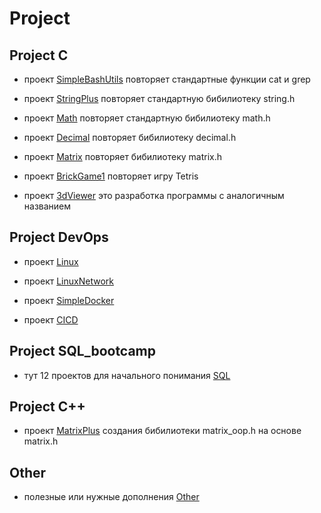 # Project

## Project C

- проект [SimpleBashUtils](https://github.com/Ta1de/SimpleBashUtils) повторяет стандартные функции cat и  grep

- проект [StringPlus](https://github.com/Ta1de/StringPlus) повторяет стандартную бибилиотеку string.h

- проект [Math](https://github.com/Ta1de/Math) повторяет стандартную бибилиотеку math.h

- проект [Decimal](https://github.com/Ta1de/Decimal) повторяет бибилиотеку decimal.h

- проект [Matrix](https://github.com/Ta1de/Matrix) повторяет бибилиотеку matrix.h

- проект [BrickGame1](https://github.com/Ta1de/Tetris) повторяет игру Tetris

- проект [3dViewer]() это разработка программы c аналогичным названием

## Project DevOps

- проект [Linux](https://github.com/Ta1de/Linux)

- проект [LinuxNetwork](https://github.com/Ta1de/LinuxNetwork)

- проект [SimpleDocker](https://github.com/Ta1de/SimpleDocker)

- проект [CICD](https://github.com/Ta1de/CICD)

## Project SQL_bootcamp

- тут 12 проектов для начального понимания [SQL](https://github.com/Ta1de/SQLbootcamp)

## Project C++

- проект [MatrixPlus](https://github.com/Ta1de/MatrixPlus) создания бибилиотеки matrix_oop.h на основе matrix.h

## Other
- полезные или нужные дополнения [Other](https://github.com/Ta1de/Other)
